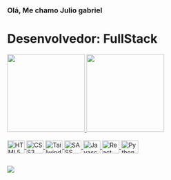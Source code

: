 ### Olá, Me chamo Julio gabriel 

<h1> Desenvolvedor: FullStack </h1>


<div>
  
  <a href="https://github.com/julio-2001">
  <img  height="180em" src="https://github-readme-stats.vercel.app/api?username=julio-2001&count_private=true&locale=pt-BR&show_icons=true&theme=radical&title_color=628fda&icon_color=0ad46bff&text_color=fbf9f9ff&bg_color=000000&include_all_commits=true&count_private=true")/>

 <img height="180em" src= "https://github-readme-stats.vercel.app/api/top-langs/?username=julio-2001&layout=compact&theme=dark&bg_color=000000&title_color=618ed9&text_color=faf8f8&locale=pt-BR"/>  
    
</div>
  
<div style="display:inline_block"><br>
  
  <img align="center" alt="HTML5" height="30" width="40" src="https://cdn.jsdelivr.net/gh/devicons/devicon/icons/html5/html5-original.svg"  />
  <img align="center" alt="CSS3"  height="30" width="40" src="https://cdn.jsdelivr.net/gh/devicons/devicon/icons/css3/css3-original.svg" />
  <img align="center" alt="TailwindCSS" height="30" width="40" src= src="https://cdn.jsdelivr.net/gh/devicons/devicon/icons/tailwindcss/tailwindcss-original-wordmark.svg"/>
  <img align="center" alt="SASS"  height="30" width="40" src="https://cdn.jsdelivr.net/gh/devicons/devicon/icons/sass/sass-original.svg" />
  <img align="center" alt="Javascrip" height="30" width="40" src="https://cdn.jsdelivr.net/gh/devicons/devicon/icons/javascript/javascript-original.svg"/>
  <img align="center" alt="React" height="30" width="40" src="https://cdn.jsdelivr.net/gh/devicons/devicon/icons/react/react-original.svg"/>
  <img align="center" alt="Python" height="30" width="40" src="https://cdn.jsdelivr.net/gh/devicons/devicon/icons/python/python-original.svg"/>
        
</div>


  ##
  
<div>
    <a  href="https://www.linkedin.com/in/julio-martins-9a216120b/"  target="_blank"> <img src="https://img.shields.io/badge/LinkedIn-0077B5?style=for-the-badge&logo=linkedin&logoColor=white"  target="_blank"></a>
</div>
  
  
  
